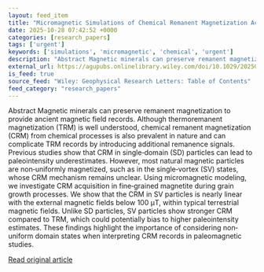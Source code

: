 ```yaml
---
layout: feed_item
title: "Micromagnetic Simulations of Chemical Remanent Magnetization Acquisition in Single‐Vortex Magnetite Particles"
date: 2025-10-28 07:42:52 +0000
categories: [research_papers]
tags: ['urgent']
keywords: ['simulations', 'micromagnetic', 'chemical', 'urgent']
description: "Abstract Magnetic minerals can preserve remanent magnetization to provide ancient magnetic field records"
external_url: https://agupubs.onlinelibrary.wiley.com/doi/10.1029/2025GL117964?af=R
is_feed: true
source_feed: "Wiley: Geophysical Research Letters: Table of Contents"
feed_category: "research_papers"
---
```


Abstract Magnetic minerals can preserve remanent magnetization to provide ancient magnetic field records. Although thermoremanent magnetization (TRM) is well understood, chemical remanent magnetization (CRM) from chemical processes is also prevalent in nature and can complicate TRM records by introducing additional remanence signals. Previous studies show that CRM in single‐domain (SD) particles can lead to paleointensity underestimates. However, most natural magnetic particles are non‐uniformly magnetized, such as in the single‐vortex (SV) states, whose CRM mechanism remains unclear. Using micromagnetic modeling, we investigate CRM acquisition in fine‐grained magnetite during grain growth processes. We show that the CRM in SV particles is nearly linear with the external magnetic fields below 100 μT, within typical terrestrial magnetic fields. Unlike SD particles, SV particles show stronger CRM compared to TRM, which could potentially bias to higher paleointensity estimates. These findings highlight the importance of considering non‐uniform domain states when interpreting CRM records in paleomagnetic studies.

[Read original article](https://agupubs.onlinelibrary.wiley.com/doi/10.1029/2025GL117964?af=R)
